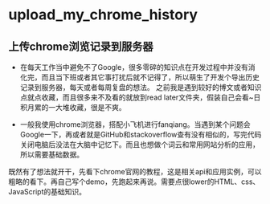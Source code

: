 # upload_my_chrome_history
## 上传chrome浏览记录到服务器

- 在每天工作当中避免不了Google，很多零碎的知识点在开发过程中并没有消化完，而且当下班或者其它事打扰后就不记得了，所以萌生了开发个导出历史记录到服务器，每天或者每周复盘的想法。
之前我是遇到较好的博文或者知识点就点收藏，而且很多来不及看的就放到read later文件夹，假装自己会看~日积月累的一大堆收藏，很是不爽。

- 一般我使用chrome浏览器，搭配小飞机进行fanqiang。当遇到某个问题会Google一下，再或者就是GitHub和stackoverflow查有没有相似的，写完代码关闭电脑后没法在大脑中记忆下。而且也想做个词云和常用网站分析的应用，所以需要基础数据。


既然有了想法就开干，先看下chrome官网的教程，这是相关api和应用实例，可以粗略的看下。再自己写个demo，先跑起来再说。需要点很lower的HTML、css、JavaScript的基础知识。
